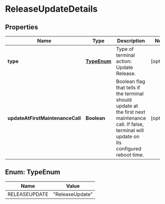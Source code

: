

# ReleaseUpdateDetails


## Properties

| Name | Type | Description | Notes |
|------------ | ------------- | ------------- | -------------|
|**type** | [**TypeEnum**](#TypeEnum) | Type of terminal action: Update Release. |  [optional] |
|**updateAtFirstMaintenanceCall** | **Boolean** | Boolean flag that tells if the terminal should update at the first next maintenance call. If false, terminal will update on its configured reboot time. |  [optional] |



## Enum: TypeEnum

| Name | Value |
|---- | -----|
| RELEASEUPDATE | &quot;ReleaseUpdate&quot; |



